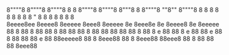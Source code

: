 8""""8   8""""8 8""""8 8   8   8""""8 8""""8 8"""8  8  8""""8 ""8"" 8""""8 
8    8   8    8 8      8   8   8      8    " 8   8  8  8    8   8   8      
8eeee8ee 8eeee8 8eeeee 8eee8   8eeeee 8e     8eee8e 8e 8eeee8   8e  8eeeee 
88     8 88   8     88 88  8       88 88     88   8 88 88       88      88 
88     8 88   8 e   88 88  8   e   88 88   e 88   8 88 88       88  e   88 
88eeeee8 88   8 8eee88 88  8   8eee88 88eee8 88   8 88 88       88  8eee88 
